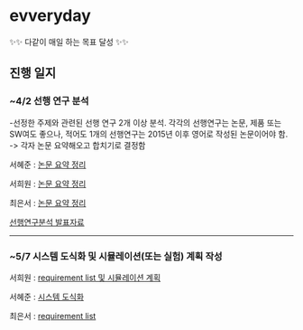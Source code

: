 # evveryday
✨✨ 다같이 매일 하는 목표 달성 ✨✨

## 진행 일지  

### ~4/2 선행 연구 분석  
-선정한 주제와 관련된 선행 연구 2개 이상 분석. 각각의 선행연구는 논문, 제품 또는 SW여도 좋으나, 적어도 1개의 선행연구는 2015년 이후 영어로 작성된 논문이어야 함.
-> 각자 논문 요약해오고 합치기로 결정함  

서혜준 : [논문 요약 정리](https://www.notion.so/5f5be90fd63e4b548f83f76796b93e92?pvs=4)

서희원 : [논문 요약 정리](https://www.notion.so/94eb80db1fe642bc943daeb462e37361)

최은서 : [논문 요약 정리](https://www.notion.so/_-d0a41746867a4b438b17ee56170e055b?pvs=4)  

[선행연구분석 발표자료](https://www.notion.so/3-31-914fbaa322ca47fb931f7dd4bffc5988)  

---
### ~5/7 시스템 도식화 및 시뮬레이션(또는 실험) 계획 작성

서희원 : [requirement list 및 시뮬레이션 계획](https://www.notion.so/d04c4d63469146ab9b2de09cd8092035)  

서혜준 : [시스템 도식화](https://suave-lamb-470.notion.site/67a924ead99f4ac284a6f4486ed247c3)

최은서 : [requirement list](https://www.notion.so/82b1c76dcaed4f978fba301f5c99085a)
